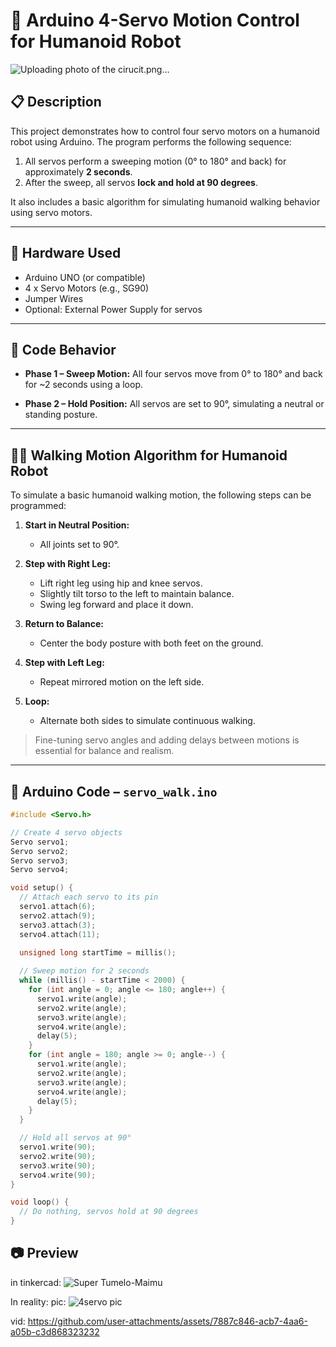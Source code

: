 
# 🤖 Arduino 4-Servo Motion Control for Humanoid Robot
![Uploading photo of the cirucit.png…]()

## 📋 Description
This project demonstrates how to control four servo motors on a humanoid robot using Arduino. The program performs the following sequence:

1. All servos perform a sweeping motion (0° to 180° and back) for approximately **2 seconds**.
2. After the sweep, all servos **lock and hold at 90 degrees**.

It also includes a basic algorithm for simulating humanoid walking behavior using servo motors.

---

## 🔧 Hardware Used
- Arduino UNO (or compatible)
- 4 x Servo Motors (e.g., SG90)
- Jumper Wires
- Optional: External Power Supply for servos

---

## 📜 Code Behavior

- **Phase 1 – Sweep Motion:**
  All four servos move from 0° to 180° and back for ~2 seconds using a loop.

- **Phase 2 – Hold Position:**
  All servos are set to 90°, simulating a neutral or standing posture.

---

## 🚶‍♂️ Walking Motion Algorithm for Humanoid Robot

To simulate a basic humanoid walking motion, the following steps can be programmed:

1. **Start in Neutral Position:**
   - All joints set to 90°.

2. **Step with Right Leg:**
   - Lift right leg using hip and knee servos.
   - Slightly tilt torso to the left to maintain balance.
   - Swing leg forward and place it down.

3. **Return to Balance:**
   - Center the body posture with both feet on the ground.

4. **Step with Left Leg:**
   - Repeat mirrored motion on the left side.

5. **Loop:**
   - Alternate both sides to simulate continuous walking.

> Fine-tuning servo angles and adding delays between motions is essential for balance and realism.

---

## 🧠 Arduino Code – `servo_walk.ino`

```cpp
#include <Servo.h>

// Create 4 servo objects
Servo servo1;
Servo servo2;
Servo servo3;
Servo servo4;

void setup() {
  // Attach each servo to its pin
  servo1.attach(6);
  servo2.attach(9);
  servo3.attach(3);
  servo4.attach(11);

  unsigned long startTime = millis();
  
  // Sweep motion for 2 seconds
  while (millis() - startTime < 2000) {
    for (int angle = 0; angle <= 180; angle++) {
      servo1.write(angle);
      servo2.write(angle);
      servo3.write(angle);
      servo4.write(angle);
      delay(5);
    }
    for (int angle = 180; angle >= 0; angle--) {
      servo1.write(angle);
      servo2.write(angle);
      servo3.write(angle);
      servo4.write(angle);
      delay(5);
    }
  }

  // Hold all servos at 90°
  servo1.write(90);
  servo2.write(90);
  servo3.write(90);
  servo4.write(90);
}

void loop() {
  // Do nothing, servos hold at 90 degrees
}
```



## 📷 Preview
in tinkercad:
![Super Tumelo-Maimu](https://github.com/user-attachments/assets/829185bf-e4ed-4f3e-bf8d-ef7448e1ba80)

In reality:
pic:  ![4servo pic](https://github.com/user-attachments/assets/fd40f897-354f-4b4d-bb0e-3274da60658d)



vid:  https://github.com/user-attachments/assets/7887c846-acb7-4aa6-a05b-c3d868323232









